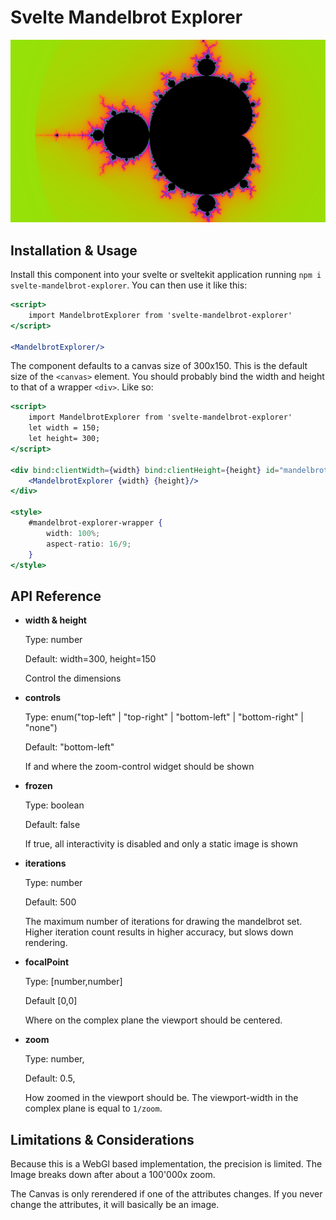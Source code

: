 # Svelte Mandelbrot Explorer

![Mandelbrot Explorer preview image](/preview-image.png)

## Installation & Usage

Install this component into your svelte or sveltekit application running `npm i svelte-mandelbrot-explorer`. You can then use it like this:

```jsx
<script>
    import MandelbrotExplorer from 'svelte-mandelbrot-explorer'
</script>

<MandelbrotExplorer/>
```

The component defaults to a canvas size of 300x150. This is the default size of the `<canvas>` element. You should probably bind the width and height to that of a wrapper `<div>`. Like so:

```jsx
<script>
    import MandelbrotExplorer from 'svelte-mandelbrot-explorer'
    let width = 150;
    let height= 300;
</script>

<div bind:clientWidth={width} bind:clientHeight={height} id="mandelbrot-explorer-wrapper">
    <MandelbrotExplorer {width} {height}/>
</div>

<style>
    #mandelbrot-explorer-wrapper {
        width: 100%;
        aspect-ratio: 16/9;
    }
</style>
```

## API Reference

- **width & height**


    Type: number


    Default: width=300, height=150


    Control the dimensions

- **controls**


    Type: enum("top-left" | "top-right" | "bottom-left" | "bottom-right" | "none")

    Default: "bottom-left"


    If and where the zoom-control widget should be shown

- **frozen**


    Type: boolean


    Default: false


    If true, all interactivity is disabled and only a static image is shown

- **iterations**


    Type: number


    Default: 500


    The maximum number of iterations for drawing the mandelbrot set. Higher iteration count results in higher accuracy, but slows down rendering.

- **focalPoint**


    Type: [number,number]


    Default [0,0]


    Where on the complex plane the viewport should be centered.

- **zoom**


    Type: number,


    Default: 0.5,


    How zoomed in the viewport should be. The viewport-width in the complex plane is equal to `1/zoom`.

## Limitations & Considerations

Because this is a WebGl based implementation, the precision is limited. The Image breaks down after about a 100'000x zoom.

The Canvas is only rerendered if one of the attributes changes. If you never change the attributes, it will basically be an image.
